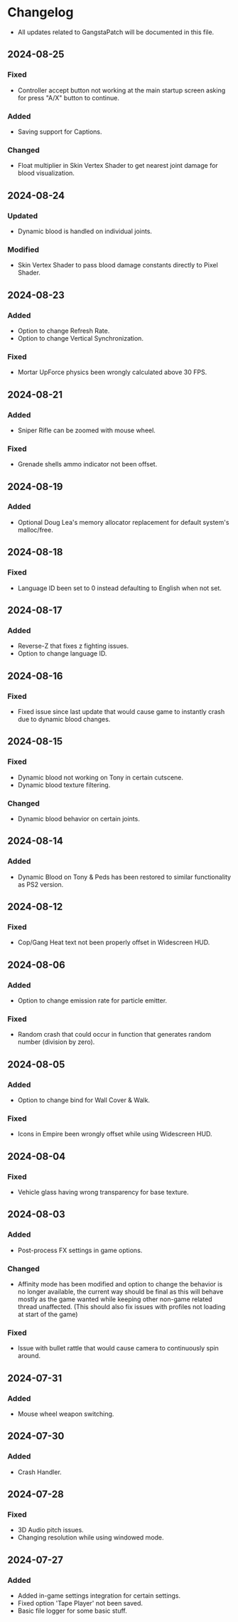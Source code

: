 # Changelog

- All updates related to GangstaPatch will be documented in this file.

## 2024-08-25
### Fixed
- Controller accept button not working at the main startup screen asking for press "A/X" button to continue.
### Added
- Saving support for Captions.
### Changed
- Float multiplier in Skin Vertex Shader to get nearest joint damage for blood visualization.

## 2024-08-24
### Updated
- Dynamic blood is handled on individual joints.
### Modified
- Skin Vertex Shader to pass blood damage constants directly to Pixel Shader.

## 2024-08-23
### Added
- Option to change Refresh Rate.
- Option to change Vertical Synchronization.
### Fixed
- Mortar UpForce physics been wrongly calculated above 30 FPS. 

## 2024-08-21
### Added
- Sniper Rifle can be zoomed with mouse wheel.
### Fixed
- Grenade shells ammo indicator not been offset.

## 2024-08-19
### Added
- Optional Doug Lea's memory allocator replacement for default system's malloc/free.

## 2024-08-18
### Fixed
- Language ID been set to 0 instead defaulting to English when not set.

## 2024-08-17
### Added
- Reverse-Z that fixes z fighting issues.
- Option to change language ID.

## 2024-08-16
### Fixed
- Fixed issue since last update that would cause game to instantly crash due to dynamic blood changes.

## 2024-08-15
### Fixed
- Dynamic blood not working on Tony in certain cutscene.
- Dynamic blood texture filtering.
### Changed
- Dynamic blood behavior on certain joints.

## 2024-08-14
### Added
- Dynamic Blood on Tony & Peds has been restored to similar functionality as PS2 version.

## 2024-08-12
### Fixed
- Cop/Gang Heat text not been properly offset in Widescreen HUD.

## 2024-08-06
### Added
- Option to change emission rate for particle emitter.
### Fixed
- Random crash that could occur in function that generates random number (division by zero).

## 2024-08-05
### Added
- Option to change bind for Wall Cover & Walk.
### Fixed
- Icons in Empire been wrongly offset while using Widescreen HUD.

## 2024-08-04
### Fixed
- Vehicle glass having wrong transparency for base texture.

## 2024-08-03
### Added
- Post-process FX settings in game options.
### Changed
- Affinity mode has been modified and option to change the behavior is no longer available, the current way should be final as this will behave mostly as the game wanted while keeping other non-game related thread unaffected. (This should also fix issues with profiles not loading at start of the game)
### Fixed
- Issue with bullet rattle that would cause camera to continuously spin around.

## 2024-07-31
### Added
- Mouse wheel weapon switching.

## 2024-07-30
### Added
- Crash Handler.

## 2024-07-28
### Fixed
- 3D Audio pitch issues.
- Changing resolution while using windowed mode.

## 2024-07-27
### Added
- Added in-game settings integration for certain settings.
- Fixed option 'Tape Player' not been saved.
- Basic file logger for some basic stuff.